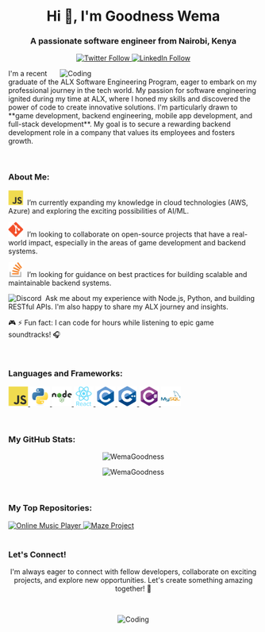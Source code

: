 <h1 align="center">Hi 👋, I'm Goodness Wema</h1>
<h3 align="center">A passionate software engineer from Nairobi, Kenya</h3>

<p align="center"> 
  <a href="https://x.com/WemaGoodness">
    <img alt="Twitter Follow" src="https://img.shields.io/twitter/follow/WemaGoodness?style=social">
  </a>
  <a href="https://www.linkedin.com/in/wema-goodness/">
    <img alt="LinkedIn Follow" src="https://img.shields.io/badge/-LinkedIn-black.svg?style=flat-square&logo=linkedin&colorB=555">
  </a>
</p>

<img align="right" alt="Coding" width="400" src="https://cdn.dribbble.com/users/1162077/screenshots/3848904/programmer.gif">

<p align="left">
  I'm a recent graduate of the ALX Software Engineering Program, eager to embark on my professional journey in the tech world. My passion for software engineering ignited during my time at ALX, where I honed my skills and discovered the power of code to create innovative solutions. I'm particularly drawn to **game development, backend engineering, mobile app development, and full-stack development**.  My goal is to secure a rewarding backend development role in a company that values its employees and fosters growth.
</p>

<br>

<h3 align="left">About Me:</h3>

<p align="left">
  <img src="https://raw.githubusercontent.com/devicons/devicon/master/icons/javascript/javascript-original.svg" title="JavaScript" alt="JavaScript" width="30" height="30"/>&nbsp; I’m currently expanding my knowledge in cloud technologies (AWS, Azure) and exploring the exciting possibilities of AI/ML.
</p> 
<p align="left">
  <img src="https://raw.githubusercontent.com/devicons/devicon/master/icons/git/git-original.svg" title="Git" alt="Git" width="30" height="30"/>&nbsp; I’m looking to collaborate on open-source projects that have a real-world impact, especially in the areas of game development and backend systems.
</p>
<p align="left">
  <img src="https://raw.githubusercontent.com/devicons/devicon/master/icons/stackoverflow/stackoverflow-original.svg" title="Stack Overflow" alt="Stack Overflow" width="30" height="30"/>&nbsp; I’m looking for guidance on best practices for building scalable and maintainable backend systems.
</p>
<p align="left">
  <img src="https://raw.githubusercontent.com/devicons/devicon/master/icons/discord/discord-original.svg" title="Discord" alt="Discord" width="30" height="30"/>&nbsp; Ask me about my experience with Node.js, Python, and building RESTful APIs. I'm also happy to share my ALX journey and insights.
</p>
<p align="left">
  🎮 ⚡ Fun fact: I can code for hours while listening to epic game soundtracks! 🎧
</p>


<br>

<h3 align="left">Languages and Frameworks:</h3>

<p align="left">
  <a href="https://developer.mozilla.org/en-US/docs/Web/JavaScript" target="_blank" rel="noreferrer">
    <img src="https://raw.githubusercontent.com/devicons/devicon/master/icons/javascript/javascript-original.svg" alt="javascript" width="40" height="40"/> 
  </a>
  <a href="https://www.python.org" target="_blank" rel="noreferrer">
    <img src="https://raw.githubusercontent.com/devicons/devicon/master/icons/python/python-original.svg" alt="python" width="40" height="40"/> 
  </a>
  <a href="https://nodejs.org" target="_blank" rel="noreferrer"> 
    <img src="https://raw.githubusercontent.com/devicons/devicon/master/icons/nodejs/nodejs-original-wordmark.svg" alt="nodejs" width="40" height="40"/> 
  </a>
  <a href="https://reactjs.org/" target="_blank" rel="noreferrer"> 
    <img src="https://raw.githubusercontent.com/devicons/devicon/master/icons/react/react-original-wordmark.svg" alt="react" width="40" height="40"/> 
  </a>
  <a href="https://www.cprogramming.com/" target="_blank" rel="noreferrer"> 
    <img src="https://raw.githubusercontent.com/devicons/devicon/master/icons/c/c-original.svg" alt="c" width="40" height="40"/>
  </a>
  <a href="https://isocpp.org/" target="_blank" rel="noreferrer"> 
    <img src="https://raw.githubusercontent.com/devicons/devicon/master/icons/cplusplus/cplusplus-original.svg" alt="cplusplus" width="40" height="40"/>
  </a>
  <a href="https://docs.microsoft.com/en-us/dotnet/csharp/" target="_blank" rel="noreferrer"> 
    <img src="https://raw.githubusercontent.com/devicons/devicon/master/icons/csharp/csharp-original.svg" alt="csharp" width="40" height="40"/>
  </a>
  <a href="https://www.mysql.com/" target="_blank" rel="noreferrer"> 
    <img src="https://raw.githubusercontent.com/devicons/devicon/master/icons/mysql/mysql-original-wordmark.svg" alt="mysql" width="40" height="40"/>
  </a>
</p>

<br>

<h3 align="left">My GitHub Stats:</h3>

<p align="center"> <img src="https://github-readme-stats.vercel.app/api?username=WemaGoodness&show_icons=true&theme=radical" alt="WemaGoodness" /> </p>

<p align="center"> <img src="https://github-readme-streak-stats.vercel.app/?user=WemaGoodness&theme=radical" alt="WemaGoodness" /> </p>

<br>

<h3 align="left">My Top Repositories:</h3>

<div align="left">
  <a href="https://github.com/WemaGoodness/Online-Music-Player">
    <img src="https://github-readme-stats.vercel.app/api/pin/?username=WemaGoodness&repo=Online-Music-Player&theme=radical" alt="Online Music Player" />
  </a>
  <a href="https://github.com/WemaGoodness/Maze_Project">
    <img src="https://github-readme-stats.vercel.app/api/pin/?username=WemaGoodness&repo=Maze_Project&theme=radical" alt="Maze Project" />
  </a>
</div>

<br>

<h3 align="left">Let's Connect!</h3>

<p align="center">
  I'm always eager to connect with fellow developers, collaborate on exciting projects, and explore new opportunities. Let's create something amazing together!  🚀
</p>

<br>

<p align="center">
  <img src="https://media.giphy.com/media/LnQjpWaON8nhr21vNW/giphy.gif" alt="Coding" width="400">
</p>
